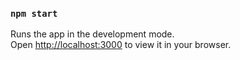 

### `npm start`

Runs the app in the development mode.\
Open [http://localhost:3000](http://localhost:3000) to view it in your browser.
